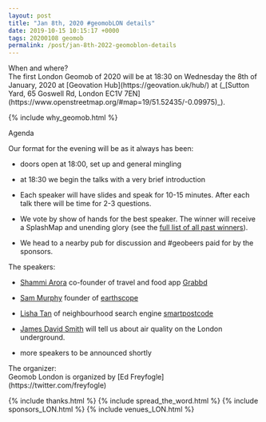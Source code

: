 ```yaml
--- 
layout: post
title: "Jan 8th, 2020 #geomobLON details"
date: 2019-10-15 10:15:17 +0000
tags: 20200108 geomob
permalink: /post/jan-8th-2022-geomoblon-details
---
```


<div class="heading">When and where?</div>
The first London Geomob of 2020 will be at
<span class="b">18:30 on Wednesday the 8th of January, 2020 </span>
at [Geovation Hub](https://geovation.uk/hub/) at (_[Sutton Yard, 65 Goswell Rd, London EC1V 7EN](https://www.openstreetmap.org/#map=19/51.52435/-0.09975)_).

{% include why_geomob.html %}

<div class="heading">Agenda</div>

Our format for the evening will be as it always has been:

* doors open at 18:00, set up and general mingling

* at 18:30 we begin the talks with a very brief introduction

* Each speaker will have slides and speak for 10-15 minutes.
After each talk there will be time for 2-3 questions.

* We vote by show of hands for the best speaker. The winner will receive a SplashMap and unending glory (see the [full list of all past winners](http://geomobldn.org/past-speakers)). 

* We head to a nearby pub for discussion and #geobeers paid for by the
sponsors. 

<div class="heading">The speakers:</div>

* [Shammi Arora](https://twitter.com/sarora211) co-founder of travel and food app [Grabbd](https://apps.apple.com/us/app/grabbd-social-foodie-travel/id1060585858?mt=8)

* [Sam Murphy](https://twitter.com/samsammurphy) founder of [earthscope](https://earthscope.app/)

* [Lisha Tan](https://twitter.com/lisha_tan_uk) of neighbourhood search engine
[smartpostcode](https://www.smartpostcode.co.uk/)

* [James David Smith](https://twitter.com/TheRealJimShady) will tell us about air quality on the London underground.

* more speakers to be announced shortly

<div class="heading">The organizer:</div>
Geomob London is organized by [Ed Freyfogle](https://twitter.com/freyfogle)

{% include thanks.html %}
{% include spread_the_word.html %}
{% include sponsors_LON.html %}
{% include venues_LON.html %}
